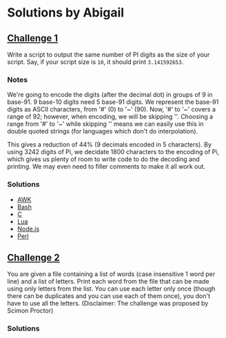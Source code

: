 # Solutions by Abigail

## [Challenge 1](https://perlweeklychallenge.org/blog/perl-weekly-challenge-004/#challenge-1)

Write a script to output the same number of PI digits as the size
of your script. Say, if your script size is `10`, it should print
`3.141592653`.

### Notes
We're going to encode the digits (after the decimal dot) in groups
of 9 in base-91. 9 base-10 digits need 5 base-91 digits. We represent
the base-91 digits as ASCII characters, from '#' (0) to '~' (90).
Now, '#' to '~' covers a range of 92; however, when encoding, we
will be skipping '\'. Choosing a range from '#' to '~' while skipping
'\' means we can easily use this in double quoted strings (for languages
which don't do interpolation).

This gives a reduction of 44% (9 decimals encoded in 5 characters). By 
using 3242 digits of Pi, we decidate 1800 characters to the encoding
of Pi, which gives us plenty of room to write code to do the decoding
and printing. We may even need to filler comments to make it all work out.

### Solutions
* [AWK](awk/ch-1.awk)
* [Bash](bash/ch-1.sh)
* [C](c/ch-1.c)
* [Lua](lua/ch-1.lua)
* [Node.js](node/ch-1.node)
* [Perl](perl/ch-1.pl)


## [Challenge 2](https://perlweeklychallenge.org/blog/perl-weekly-challenge-004/#challenge-2)

You are given a file containing a list of words (case insensitive
1 word per line) and a list of letters. Print each word from the
file that can be made using only letters from the list. You can use
each letter only once (though there can be duplicates and you can
use each of them once), you don't have to use all the letters.
(Disclaimer: The challenge was proposed by Scimon Proctor)

### Solutions
